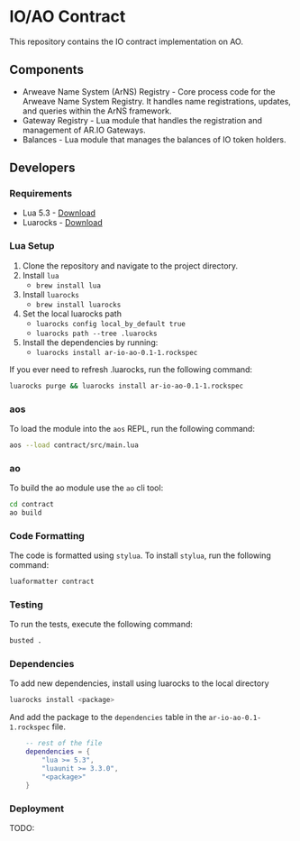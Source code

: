 # IO/AO Contract

This repository contains the IO contract implementation on AO.

## Components

- Arweave Name System (ArNS) Registry - Core process code for the Arweave Name System Registry. It handles name registrations, updates, and queries within the ArNS framework.
- Gateway Registry - Lua module that handles the registration and management of AR.IO Gateways.
- Balances - Lua module that manages the balances of IO token holders.

## Developers

### Requirements

- Lua 5.3 - [Download](https://www.lua.org/download.html)
- Luarocks - [Download](https://luarocks.org/)

### Lua Setup

1. Clone the repository and navigate to the project directory.
1. Install `lua`
    - `brew install lua`
1. Install `luarocks`
    - `brew install luarocks`
1. Set the local luarocks path
    - `luarocks config local_by_default true`
    - `luarocks path --tree .luarocks`
1. Install the dependencies by running:
    - `luarocks install ar-io-ao-0.1-1.rockspec`

If you ever need to refresh .luarocks, run the following command:

```sh
luarocks purge && luarocks install ar-io-ao-0.1-1.rockspec
```

### aos

To load the module into the `aos` REPL, run the following command:

```sh
aos --load contract/src/main.lua
```

### ao

To build the ao module use the `ao` cli tool:

```sh
cd contract
ao build
```

### Code Formatting

The code is formatted using `stylua`. To install `stylua`, run the following command:

```sh
luaformatter contract
```

### Testing

To run the tests, execute the following command:

```sh
busted .
```

### Dependencies

To add new dependencies, install using luarocks to the local directory

```sh
luarocks install <package>
```

And add the package to the `dependencies` table in the `ar-io-ao-0.1-1.rockspec` file.

```lua
    -- rest of the file
    dependencies = {
        "lua >= 5.3",
        "luaunit >= 3.3.0",
        "<package>"
    }
```

### Deployment

TODO:
